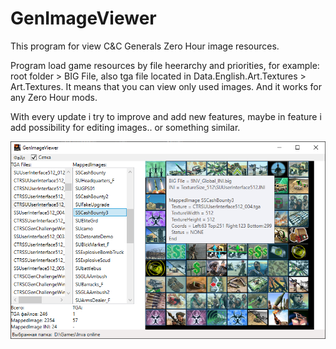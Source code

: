 # GenImageViewer
This program for view C&C Generals Zero Hour image resources.

Program load game resources by file heerarchy and priorities, for example: root folder > BIG File, also tga file located in Data.English.Art.Textures > Art.Textures.
It means that you can view only used images. And it works for any Zero Hour mods.

With every update i try to improve and add new features, maybe in feature i add possibility for editing images.. or something similar.

![preview](https://github.com/prnnsn/GenImageViewer/blob/main/art/preview1.png)
